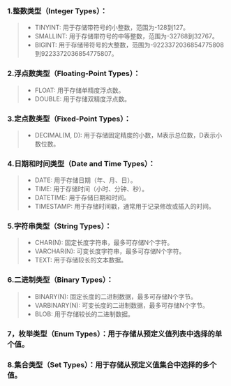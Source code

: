### 1.整数类型（Integer Types）：
>
>- TINYINT: 用于存储带符号的小整数，范围为-128到127。
>- SMALLINT: 用于存储带符号的中等整数，范围为-32768到32767。
>- BIGINT: 用于存储带符号的大整数，范围为-9223372036854775808到9223372036854775807。

### 2.浮点数类型（Floating-Point Types）：

>- FLOAT: 用于存储单精度浮点数。
>- DOUBLE: 用于存储双精度浮点数。

### 3.定点数类型（Fixed-Point Types）：

>- DECIMAL(M, D): 用于存储固定精度的小数，M表示总位数，D表示小数位数。

### 4.日期和时间类型（Date and Time Types）：

>- DATE: 用于存储日期（年、月、日）。
>- TIME: 用于存储时间（小时、分钟、秒）。
>- DATETIME: 用于存储日期和时间。
>- TIMESTAMP: 用于存储时间戳，通常用于记录修改或插入的时间。

### 5.字符串类型（String Types）：

>- CHAR(N): 固定长度字符串，最多可存储N个字符。
>- VARCHAR(N): 可变长度字符串，最多可存储N个字符。
>- TEXT: 用于存储较长的文本数据。

### 6.二进制类型（Binary Types）：

>- BINARY(N): 固定长度的二进制数据，最多可存储N个字节。
>- VARBINARY(N): 可变长度的二进制数据，最多可存储N个字节。
>- BLOB: 用于存储较长的二进制数据。

### 7，枚举类型（Enum Types）：用于存储从预定义值列表中选择的单个值。

### 8.集合类型（Set Types）：用于存储从预定义值集合中选择的多个值。







